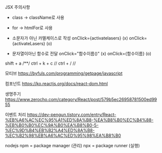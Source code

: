 JSX 주의사항
- class -> className로 사용
- for -> htmlFor로 사용

- 소문자가 아닌 카멜케이스로 작성
onClick={activatelasers} (x)
onClick={activateLasers} (o)

- 문자열이아닌 함수로 전달
onClick="함수이름()" (x) 
onClick={함수이름} (o)

shift + a /**/
ctrl + k + c //
ctrl + / //

모티브
https://byfuls.com/programming/getpage/javascript

컴포넌트
https://ko.reactjs.org/docs/react-dom.html

생명주기
https://www.zerocho.com/category/React/post/579b5ec26958781500ed9955

이벤트 처리
https://dev-pengun.tistory.com/entry/React-%EB%A6%AC%EC%95%A1%ED%8A%B8-%EA%B8%B0%EC%B4%88-%EB%B0%B0%EC%9A%B0%EA%B8%B0-5-%EC%9D%B4%EB%B2%A4%ED%8A%B8-%EC%B2%98%EB%A6%AC%ED%95%98%EA%B8%B0


nodejs
npm = package manager (관리)
npx = package runner (실행)